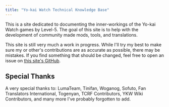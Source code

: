 ```yaml
---
title: "Yo-kai Watch Technical Knowledge Base"
---
```


This is a site dedicated to documenting the inner-workings of the Yo-kai Watch games by Level-5. The goal of this site is to help with the development of community made mods, tools, and translations.

This site is still very much a work in progress. While I'll try my best to make sure my or other's contributions are as accurate as possible, there may be mistakes. If you find something that should be changed, feel free to open an issue on [this site's GitHub](https://github.com/ChaoticPumpkin/Yokai-Watch-TKB).

## Special Thanks

A very special thanks to: LumaTeam, Tinifan, Woganog, Sofuto, Fan Translators International, Togenyan, TCRF Contributors, YKW Wiki Contributors, and many more I've probably forgotten to add.
